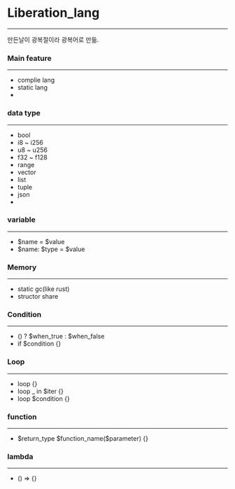 # Liberation_lang
***
만든날이 광복절이라 광복어로 만듦.

### Main feature
***
* complie lang
* static lang
*

### data type
***
* bool
* i8 ~ i256
* u8 ~ u256
* f32 ~ f128
* range
* vector
* list
* tuple
* json
* 

### variable
***
* \$name = \$value
* \$name: $type = \$value

### Memory
***
* static gc(like rust)
* structor share

### Condition
***
* () ? \$when_true : \$when_false
* if \$condition {}

### Loop
***
* loop {}
* loop _ in $iter {}
* loop $condition {}

### function
***
* \$return_type \$function_name(\$parameter) {}

### lambda
***
* () => {}
